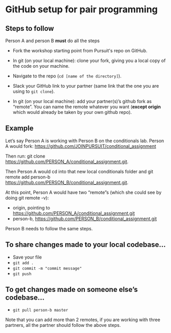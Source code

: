 # GitHub setup for pair programming

## Steps to follow

Person A and person B **must** do all the steps

- Fork the workshop starting point from Pursuit's repo on GitHub.

- In git (on your local machine): clone your fork, giving you a local copy of the code on your machine.

- Navigate to the repo (`cd [name of the directory]`).

- Slack your GitHub link to your partner (same link that the one you are using to `git clone`).

- In git (on your local machine): add your partner(s)’s github fork as “remote”. You can name the remote whatever you want (**except origin** which would already be taken by your own github repo).

## Example

Let’s say Person A is working with Person B on the conditionals lab.
Person A would fork: https://github.com/JOINPURSUIT/conditional_assignment

Then run: git clone https://github.com/PERSON_A/conditional_assignment.git.

Then Person A would cd into that new local conditionals folder and git remote add person-b https://github.com/PERSON_B/conditional_assignment.git.

At this point, Person A would have two “remote”s (which she could see by doing git remote -v):

- origin, pointing to https://github.com/PERSON_A/conditional_assignment.git
- person-b, https://github.com/PERSON_B/conditional_assignment.git

Person B needs to follow the same steps.

## To share changes made to your local codebase...

- Save your file
- `git add .`
- `git commit -m "commit message"`
- `git push`

## To get changes made on someone else’s codebase...
- `git pull person-b master`

Note that you can add more than 2 remotes, if you are working with three partners, all the partner should follow the above steps. 